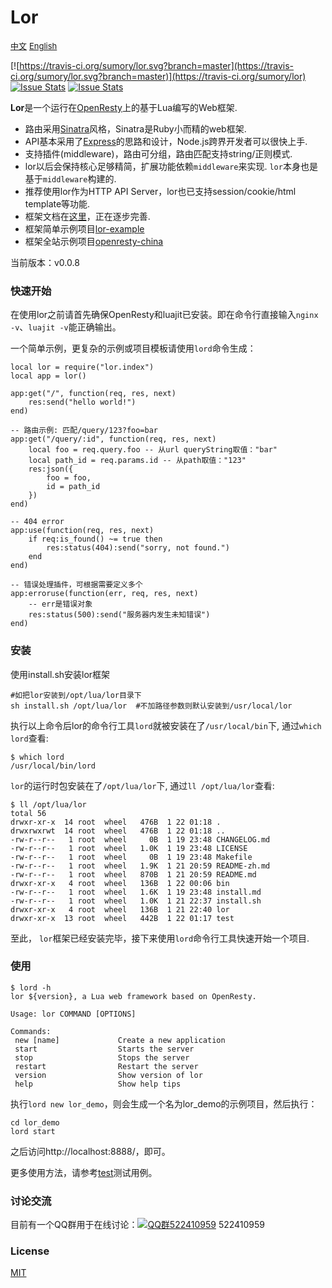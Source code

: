 # Lor 

<a href="./README_zh.md" style="font-size:13px">中文</a> <a href="./README.md" style="font-size:13px">English</a> 

[![https://travis-ci.org/sumory/lor.svg?branch=master](https://travis-ci.org/sumory/lor.svg?branch=master)](https://travis-ci.org/sumory/lor) [![Issue Stats](http://issuestats.com/github/sumory/lor/badge/pr)](http://issuestats.com/github/sumory/lor) [![Issue Stats](http://issuestats.com/github/sumory/lor/badge/issue)](http://issuestats.com/github/sumory/lor)

**Lor**是一个运行在[OpenResty](http://openresty.org)上的基于Lua编写的Web框架. 

- 路由采用[Sinatra](http://www.sinatrarb.com/)风格，Sinatra是Ruby小而精的web框架.
- API基本采用了[Express](http://expressjs.com)的思路和设计，Node.js跨界开发者可以很快上手.
- 支持插件(middleware)，路由可分组，路由匹配支持string/正则模式.
- lor以后会保持核心足够精简，扩展功能依赖`middleware`来实现. `lor`本身也是基于`middleware`构建的.
- 推荐使用lor作为HTTP API Server，lor也已支持session/cookie/html template等功能.
- 框架文档在[这里](http://lor.sumory.com)，正在逐步完善.
- 框架简单示例项目[lor-example](https://github.com/lorlabs/lor-example)
- 框架全站示例项目[openresty-china](https://github.com/sumory/openresty-china)

当前版本：v0.0.8


### 快速开始

在使用lor之前请首先确保OpenResty和luajit已安装。即在命令行直接输入`nginx -v`、`luajit -v`能正确输出。

一个简单示例，更复杂的示例或项目模板请使用`lord`命令生成：

```
local lor = require("lor.index")
local app = lor()

app:get("/", function(req, res, next)
    res:send("hello world!")
end)

-- 路由示例: 匹配/query/123?foo=bar
app:get("/query/:id", function(req, res, next)
    local foo = req.query.foo -- 从url queryString取值："bar"
    local path_id = req.params.id -- 从path取值："123"
    res:json({
        foo = foo,
        id = path_id
    })
end)

-- 404 error
app:use(function(req, res, next)
    if req:is_found() ~= true then
        res:status(404):send("sorry, not found.")
    end
end)

-- 错误处理插件，可根据需要定义多个
app:erroruse(function(err, req, res, next)
    -- err是错误对象
    res:status(500):send("服务器内发生未知错误")
end)
```

### 安装


使用install.sh安装lor框架

```
#如把lor安装到/opt/lua/lor目录下
sh install.sh /opt/lua/lor  #不加路径参数则默认安装到/usr/local/lor
```

执行以上命令后lor的命令行工具`lord`就被安装在了`/usr/local/bin`下, 通过`which lord`查看:

```
$ which lord
/usr/local/bin/lord
```

`lor`的运行时包安装在了`/opt/lua/lor`下, 通过`ll /opt/lua/lor`查看:

```
$ ll /opt/lua/lor
total 56
drwxr-xr-x  14 root  wheel   476B  1 22 01:18 .
drwxrwxrwt  14 root  wheel   476B  1 22 01:18 ..
-rw-r--r--   1 root  wheel     0B  1 19 23:48 CHANGELOG.md
-rw-r--r--   1 root  wheel   1.0K  1 19 23:48 LICENSE
-rw-r--r--   1 root  wheel     0B  1 19 23:48 Makefile
-rw-r--r--   1 root  wheel   1.9K  1 21 20:59 README-zh.md
-rw-r--r--   1 root  wheel   870B  1 21 20:59 README.md
drwxr-xr-x   4 root  wheel   136B  1 22 00:06 bin
-rw-r--r--   1 root  wheel   1.6K  1 19 23:48 install.md
-rw-r--r--   1 root  wheel   1.0K  1 21 22:37 install.sh
drwxr-xr-x   4 root  wheel   136B  1 21 22:40 lor
drwxr-xr-x  13 root  wheel   442B  1 22 01:17 test
```

至此， `lor`框架已经安装完毕，接下来使用`lord`命令行工具快速开始一个项目.




### 使用

```
$ lord -h
lor ${version}, a Lua web framework based on OpenResty.

Usage: lor COMMAND [OPTIONS]

Commands:
 new [name]             Create a new application
 start                  Starts the server
 stop                   Stops the server
 restart                Restart the server
 version                Show version of lor
 help                   Show help tips
```

执行`lord new lor_demo`，则会生成一个名为lor_demo的示例项目，然后执行：

```
cd lor_demo
lord start
```

之后访问http://localhost:8888/，即可。

更多使用方法，请参考[test](./test)测试用例。


### 讨论交流

目前有一个QQ群用于在线讨论：[![QQ群522410959](http://pub.idqqimg.com/wpa/images/group.png)](http://shang.qq.com/wpa/qunwpa?idkey=b930a7ba4ac2ecac927cb51101ff26de1170c0d0a31c554b5383e9e8de004834) 522410959


### License

[MIT](./LICENSE)